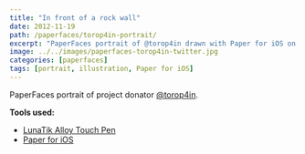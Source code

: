 ```yaml
---
title: "In front of a rock wall"
date: 2012-11-19
path: /paperfaces/torop4in-portrait/
excerpt: "PaperFaces portrait of @torop4in drawn with Paper for iOS on an iPad."
image: ../../images/paperfaces-torop4in-twitter.jpg
categories: [paperfaces]
tags: [portrait, illustration, Paper for iOS]
---
```


PaperFaces portrait of project donator [@torop4in](https://twitter.com/torop4in).

**Tools used:**

- [LunaTik Alloy Touch Pen](https://www.amazon.com/gp/product/B00821TR7G/ref=as_li_ss_tl?ie=UTF8&tag=mademist-20&linkCode=as2&camp=1789&creative=390957&creativeASIN=B00821TR7G)
- [Paper for iOS](https://paper.bywetransfer.com/)
